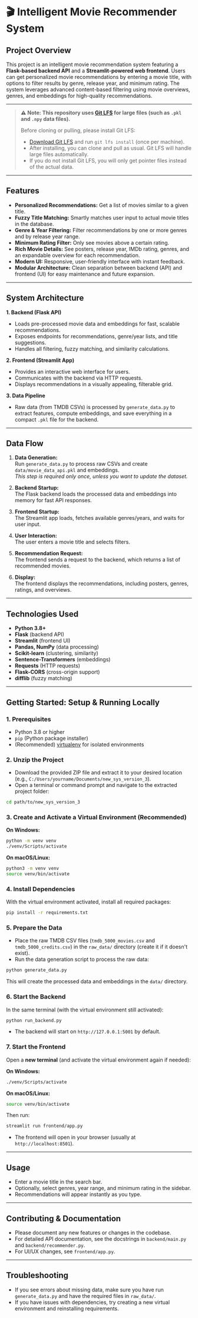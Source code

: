 # 🎬 Intelligent Movie Recommender System

## Project Overview

This project is an intelligent movie recommendation system featuring a **Flask-based backend API** and a **Streamlit-powered web frontend**. Users can get personalized movie recommendations by entering a movie title, with options to filter results by genre, release year, and minimum rating. The system leverages advanced content-based filtering using movie overviews, genres, and embeddings for high-quality recommendations.

---

> **⚠️ Note: This repository uses [Git LFS](https://git-lfs.github.com/) for large files (such as `.pkl` and `.npy` data files).**
> 
> Before cloning or pulling, please install Git LFS:
> - [Download Git LFS](https://git-lfs.github.com/) and run `git lfs install` (once per machine).
> - After installing, you can clone and pull as usual. Git LFS will handle large files automatically.
> - If you do not install Git LFS, you will only get pointer files instead of the actual data.

---

## Features

- **Personalized Recommendations:** Get a list of movies similar to a given title.
- **Fuzzy Title Matching:** Smartly matches user input to actual movie titles in the database.
- **Genre & Year Filtering:** Filter recommendations by one or more genres and by release year range.
- **Minimum Rating Filter:** Only see movies above a certain rating.
- **Rich Movie Details:** See posters, release year, IMDb rating, genres, and an expandable overview for each recommendation.
- **Modern UI:** Responsive, user-friendly interface with instant feedback.
- **Modular Architecture:** Clean separation between backend (API) and frontend (UI) for easy maintenance and future expansion.

---

## System Architecture

**1. Backend (Flask API)**
- Loads pre-processed movie data and embeddings for fast, scalable recommendations.
- Exposes endpoints for recommendations, genre/year lists, and title suggestions.
- Handles all filtering, fuzzy matching, and similarity calculations.

**2. Frontend (Streamlit App)**
- Provides an interactive web interface for users.
- Communicates with the backend via HTTP requests.
- Displays recommendations in a visually appealing, filterable grid.

**3. Data Pipeline**
- Raw data (from TMDB CSVs) is processed by `generate_data.py` to extract features, compute embeddings, and save everything in a compact `.pkl` file for the backend.

---

## Data Flow

1. **Data Generation:**  
   Run `generate_data.py` to process raw CSVs and create `data/movie_data_api.pkl` and embeddings.  
   _This step is required only once, unless you want to update the dataset._

2. **Backend Startup:**  
   The Flask backend loads the processed data and embeddings into memory for fast API responses.

3. **Frontend Startup:**  
   The Streamlit app loads, fetches available genres/years, and waits for user input.

4. **User Interaction:**  
   The user enters a movie title and selects filters.

5. **Recommendation Request:**  
   The frontend sends a request to the backend, which returns a list of recommended movies.

6. **Display:**  
   The frontend displays the recommendations, including posters, genres, ratings, and overviews.

---

## Technologies Used

- **Python 3.8+**
- **Flask** (backend API)
- **Streamlit** (frontend UI)
- **Pandas, NumPy** (data processing)
- **Scikit-learn** (clustering, similarity)
- **Sentence-Transformers** (embeddings)
- **Requests** (HTTP requests)
- **Flask-CORS** (cross-origin support)
- **difflib** (fuzzy matching)

---

## Getting Started: Setup & Running Locally

### 1. Prerequisites

- Python 3.8 or higher
- `pip` (Python package installer)
- (Recommended) [virtualenv](https://virtualenv.pypa.io/en/latest/) for isolated environments

### 2. Unzip the Project

- Download the provided ZIP file and extract it to your desired location (e.g., `C:/Users/yourname/Documents/new_sys_version_3`).
- Open a terminal or command prompt and navigate to the extracted project folder:

```bash
cd path/to/new_sys_version_3
```

### 3. Create and Activate a Virtual Environment (Recommended)

**On Windows:**

```bash
python -m venv venv
./venv/Scripts/activate
```

**On macOS/Linux:**

```bash
python3 -m venv venv
source venv/bin/activate
```

### 4. Install Dependencies

With the virtual environment activated, install all required packages:

```bash
pip install -r requirements.txt
```

### 5. Prepare the Data

- Place the raw TMDB CSV files (`tmdb_5000_movies.csv` and `tmdb_5000_credits.csv`) in the `raw_data/` directory (create it if it doesn't exist).
- Run the data generation script to process the raw data:

```bash
python generate_data.py
```

This will create the processed data and embeddings in the `data/` directory.

### 6. Start the Backend

In the same terminal (with the virtual environment still activated):

```bash
python run_backend.py
```

- The backend will start on `http://127.0.0.1:5001` by default.

### 7. Start the Frontend

Open a **new terminal** (and activate the virtual environment again if needed):

**On Windows:**
```bash
./venv/Scripts/activate
```
**On macOS/Linux:**
```bash
source venv/bin/activate
```

Then run:
```bash
streamlit run frontend/app.py
```

- The frontend will open in your browser (usually at `http://localhost:8501`).

---

## Usage

- Enter a movie title in the search bar.
- Optionally, select genres, year range, and minimum rating in the sidebar.
- Recommendations will appear instantly as you type.

---

## Contributing & Documentation

- Please document any new features or changes in the codebase.
- For detailed API documentation, see the docstrings in `backend/main.py` and `backend/recommender.py`.
- For UI/UX changes, see `frontend/app.py`.

---

## Troubleshooting

- If you see errors about missing data, make sure you have run `generate_data.py` and have the required files in `raw_data/`.
- If you have issues with dependencies, try creating a new virtual environment and reinstalling requirements.
